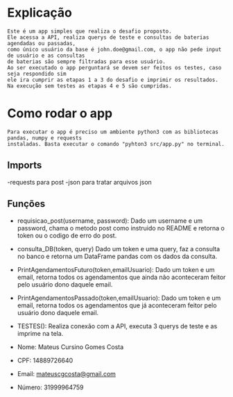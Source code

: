 # Explicação
    Este é um app simples que realiza o desafio proposto.
    Ele acessa a API, realiza querys de teste e consultas de baterias agendadas ou passadas,
    como único usuário da base é john.doe@gmail.com, o app não pede input de usuário e as consultas
    de baterias são sempre filtradas para esse usuário.
    Ao ser executado o app perguntará se devem ser feitos os testes, caso seja respondido sim
    ele ira cumprir as etapas 1 a 3 do desafio e imprimir os resultados. 
    Na execução sem testes as etapas 4 e 5 são cumpridas.

# Como rodar o app
    Para executar o app é preciso um ambiente python3 com as bibliotecas pandas, numpy e requests
    instaladas. Basta executar o comando "pyhton3 src/app.py" no terminal.

## Imports
-requests para post
-json para tratar arquivos json

## Funções
- requisicao_post(username, password):
    Dado um username e um password, chama o metodo post como instruido no README
    e retorna o token ou o codigo de erro do post.

- consulta_DB(token, query)
    Dado um token e uma query, faz a consulta no banco e retorna um DataFrame pandas
    com os dados da consulta.

- PrintAgendamentosFuturo(token,emailUsuario):
    Dado um token e um email, retorna todos os agendamentos que ainda não aconteceram
    feitor pelo usuário dono daquele email.

- PrintAgendamentosPassado(token,emailUsuario):
    Dado um token e um email, retorna todos os agendamentos que já aconteceram
    feitor pelo usuário dono daquele email.

- TESTES():
    Realiza conexão com a API, executa 3 querys de teste e as imprime na tela. 


- Nome: Mateus Cursino Gomes Costa 
- CPF: 14889726640
- Email: mateuscgcosta@gmail.com
- Número: 31999964759
